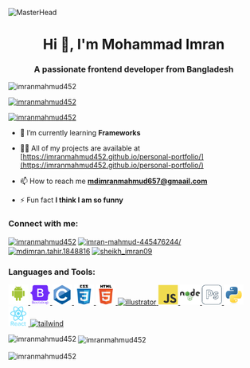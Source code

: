 ![MasterHead](https://1.bp.blogspot.com/-7A4WynwLsMw/XbBpCXG8fHI/AAAAAAAAMt4/uOa1bpLskYgrwGbllhSu2SDj_Mig8SXJQCLcBGAsYHQ/s1600/2000_600px.gif)
<h1 align="center">Hi 👋, I'm Mohammad Imran</h1>
<h3 align="center">A passionate frontend developer from Bangladesh</h3>

<p align="left"> <img src="https://komarev.com/ghpvc/?username=imranmahmud452&label=Profile%20views&color=0e75b6&style=flat" alt="imranmahmud452" /> </p>

<p align="left"> <a href="https://github.com/ryo-ma/github-profile-trophy"><img src="https://github-profile-trophy.vercel.app/?username=imranmahmud452" alt="imranmahmud452" /></a> </p>

<p align="left"> <a href="https://twitter.com/imranmahmud452" target="blank"><img src="https://img.shields.io/twitter/follow/imranmahmud452?logo=twitter&style=for-the-badge" alt="imranmahmud452" /></a> </p>

- 🌱 I’m currently learning **Frameworks**

- 👨‍💻 All of my projects are available at [https://imranmahmud452.github.io/personal-portfolio/](https://imranmahmud452.github.io/personal-portfolio/)

- 📫 How to reach me **mdimranmahmud657@gmaail.com**

- ⚡ Fun fact **I think I am so funny**

<h3 align="left">Connect with me:</h3>
<p align="left">
<a href="https://twitter.com/imranmahmud452" target="blank"><img align="center" src="https://raw.githubusercontent.com/rahuldkjain/github-profile-readme-generator/master/src/images/icons/Social/twitter.svg" alt="imranmahmud452" height="30" width="40" /></a>
<a href="https://linkedin.com/in/imran-mahmud-445476244/" target="blank"><img align="center" src="https://raw.githubusercontent.com/rahuldkjain/github-profile-readme-generator/master/src/images/icons/Social/linked-in-alt.svg" alt="imran-mahmud-445476244/" height="30" width="40" /></a>
<a href="https://fb.com/mdimran.tahir.1848816" target="blank"><img align="center" src="https://raw.githubusercontent.com/rahuldkjain/github-profile-readme-generator/master/src/images/icons/Social/facebook.svg" alt="mdimran.tahir.1848816" height="30" width="40" /></a>
<a href="https://instagram.com/sheikh_imran09" target="blank"><img align="center" src="https://raw.githubusercontent.com/rahuldkjain/github-profile-readme-generator/master/src/images/icons/Social/instagram.svg" alt="sheikh_imran09" height="30" width="40" /></a>
</p>

<h3 align="left">Languages and Tools:</h3>
<p align="left"> <a href="https://developer.android.com" target="_blank" rel="noreferrer"> <img src="https://raw.githubusercontent.com/devicons/devicon/master/icons/android/android-original-wordmark.svg" alt="android" width="40" height="40"/> </a> <a href="https://getbootstrap.com" target="_blank" rel="noreferrer"> <img src="https://raw.githubusercontent.com/devicons/devicon/master/icons/bootstrap/bootstrap-plain-wordmark.svg" alt="bootstrap" width="40" height="40"/> </a> <a href="https://www.cprogramming.com/" target="_blank" rel="noreferrer"> <img src="https://raw.githubusercontent.com/devicons/devicon/master/icons/c/c-original.svg" alt="c" width="40" height="40"/> </a> <a href="https://www.w3schools.com/css/" target="_blank" rel="noreferrer"> <img src="https://raw.githubusercontent.com/devicons/devicon/master/icons/css3/css3-original-wordmark.svg" alt="css3" width="40" height="40"/> </a> <a href="https://www.w3.org/html/" target="_blank" rel="noreferrer"> <img src="https://raw.githubusercontent.com/devicons/devicon/master/icons/html5/html5-original-wordmark.svg" alt="html5" width="40" height="40"/> </a> <a href="https://www.adobe.com/in/products/illustrator.html" target="_blank" rel="noreferrer"> <img src="https://www.vectorlogo.zone/logos/adobe_illustrator/adobe_illustrator-icon.svg" alt="illustrator" width="40" height="40"/> </a> <a href="https://developer.mozilla.org/en-US/docs/Web/JavaScript" target="_blank" rel="noreferrer"> <img src="https://raw.githubusercontent.com/devicons/devicon/master/icons/javascript/javascript-original.svg" alt="javascript" width="40" height="40"/> </a> <a href="https://nodejs.org" target="_blank" rel="noreferrer"> <img src="https://raw.githubusercontent.com/devicons/devicon/master/icons/nodejs/nodejs-original-wordmark.svg" alt="nodejs" width="40" height="40"/> </a> <a href="https://www.photoshop.com/en" target="_blank" rel="noreferrer"> <img src="https://raw.githubusercontent.com/devicons/devicon/master/icons/photoshop/photoshop-line.svg" alt="photoshop" width="40" height="40"/> </a> <a href="https://www.python.org" target="_blank" rel="noreferrer"> <img src="https://raw.githubusercontent.com/devicons/devicon/master/icons/python/python-original.svg" alt="python" width="40" height="40"/> </a> <a href="https://reactjs.org/" target="_blank" rel="noreferrer"> <img src="https://raw.githubusercontent.com/devicons/devicon/master/icons/react/react-original-wordmark.svg" alt="react" width="40" height="40"/> </a> <a href="https://tailwindcss.com/" target="_blank" rel="noreferrer"> <img src="https://www.vectorlogo.zone/logos/tailwindcss/tailwindcss-icon.svg" alt="tailwind" width="40" height="40"/> </a> </p>

<p><img align="left" src="https://github-readme-stats.vercel.app/api/top-langs?username=imranmahmud452&show_icons=true&locale=en&layout=compact" alt="imranmahmud452" /></p>

<p>&nbsp;<img align="center" src="https://github-readme-stats.vercel.app/api?username=imranmahmud452&show_icons=true&locale=en" alt="imranmahmud452" /></p>

<p><img align="center" src="https://github-readme-streak-stats.herokuapp.com/?user=imranmahmud452&" alt="imranmahmud452" /></p>

